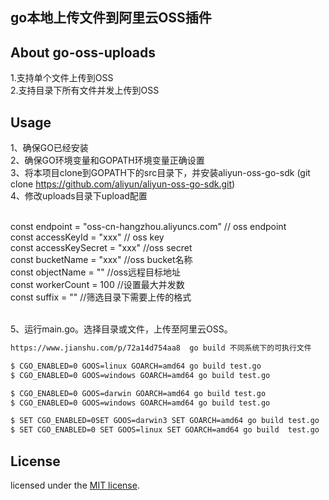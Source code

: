 <p align="center">
<h2>
go本地上传文件到阿里云OSS插件
</h2>
</p>

## About go-oss-uploads
1.支持单个文件上传到OSS <br>
2.支持目录下所有文件并发上传到OSS  <br>

## Usage
1、确保GO已经安装<br>
2、确保GO环境变量和GOPATH环境变量正确设置<br>
3、将本项目clone到GOPATH下的src目录下，并安装aliyun-oss-go-sdk (git clone https://github.com/aliyun/aliyun-oss-go-sdk.git)<br>
4、修改uploads目录下upload配置<br><br>

const endpoint = "oss-cn-hangzhou.aliyuncs.com" // oss endpoint <br>
const accessKeyId = "xxx" // oss key <br>
const accessKeySecret = "xxx" //oss secret<br>
const bucketName = "xxx" //oss bucket名称<br>
const objectName = "" //oss远程目标地址<br>
const workerCount = 100 //设置最大并发数<br>
const suffix = "" //筛选目录下需要上传的格式<br><br>

5、运行main.go。选择目录或文件，上传至阿里云OSS。<br>

```bash
https://www.jianshu.com/p/72a14d754aa8  go build 不同系统下的可执行文件

$ CGO_ENABLED=0 GOOS=linux GOARCH=amd64 go build test.go
$ CGO_ENABLED=0 GOOS=windows GOARCH=amd64 go build test.go

$ CGO_ENABLED=0 GOOS=darwin GOARCH=amd64 go build test.go
$ CGO_ENABLED=0 GOOS=windows GOARCH=amd64 go build test.go

$ SET CGO_ENABLED=0SET GOOS=darwin3 SET GOARCH=amd64 go build test.go
$ SET CGO_ENABLED=0 SET GOOS=linux SET GOARCH=amd64 go build  test.go
```

## License

licensed under the [MIT license](https://opensource.org/licenses/MIT).
